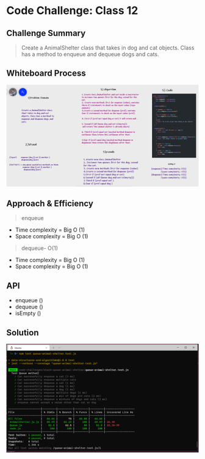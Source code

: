# Code Challenge: Class 12

## Challenge Summary

>Create a AnimalShelter class that takes in dog and cat objects. Class has a method to enqueue and dequeue dogs and cats.

## Whiteboard Process

![whiteboard](./2022-03-22%20(7).png)

## Approach & Efficiency

> enqueue

* Time complexity = Big O (1)
* Space complexity = Big O (1)

> dequeue- O(1)

* Time complexity = Big O (1)
* Space complexity = Big O (1)

## API

* enqueue ()
* dequeue ()
* isEmpty ()

## Solution

![test](./2022-03-22%20(2).png)

